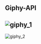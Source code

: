 ## **Giphy-API**

![giphy_1](https://github.com/SelimAr/Giphy-API/assets/82125128/3bce97aa-6f30-4ef1-88f0-c0592ddc779e)
--------------------------------------------------------------------------------------------------------------------------------------------------------------------

![giphy_2](https://github.com/SelimAr/Giphy-API/assets/82125128/290ae092-0681-4a46-a28d-2adf4287e2f6)

